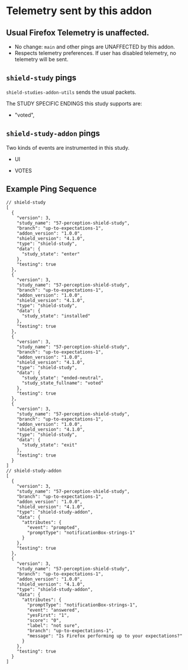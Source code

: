 # Telemetry sent by this addon

## Usual Firefox Telemetry is unaffected.

- No change: `main` and other pings are UNAFFECTED by this addon.
- Respects telemetry preferences.  If user has disabled telemetry, no telemetry will be sent.

## `shield-study` pings

`shield-studies-addon-utils` sends the usual packets.

The STUDY SPECIFIC ENDINGS this study supports are:

- "voted",


## `shield-study-addon` pings

Two kinds of events are instrumented in this study.

- UI


- VOTES



## Example Ping Sequence

```
// shield-study
[
  {
    "version": 3,
    "study_name": "57-perception-shield-study",
    "branch": "up-to-expectations-1",
    "addon_version": "1.0.0",
    "shield_version": "4.1.0",
    "type": "shield-study",
    "data": {
      "study_state": "enter"
    },
    "testing": true
  },
  {
    "version": 3,
    "study_name": "57-perception-shield-study",
    "branch": "up-to-expectations-1",
    "addon_version": "1.0.0",
    "shield_version": "4.1.0",
    "type": "shield-study",
    "data": {
      "study_state": "installed"
    },
    "testing": true
  },
  {
    "version": 3,
    "study_name": "57-perception-shield-study",
    "branch": "up-to-expectations-1",
    "addon_version": "1.0.0",
    "shield_version": "4.1.0",
    "type": "shield-study",
    "data": {
      "study_state": "ended-neutral",
      "study_state_fullname": "voted"
    },
    "testing": true
  },
  {
    "version": 3,
    "study_name": "57-perception-shield-study",
    "branch": "up-to-expectations-1",
    "addon_version": "1.0.0",
    "shield_version": "4.1.0",
    "type": "shield-study",
    "data": {
      "study_state": "exit"
    },
    "testing": true
  }
]
// shield-study-addon
[
  {
    "version": 3,
    "study_name": "57-perception-shield-study",
    "branch": "up-to-expectations-1",
    "addon_version": "1.0.0",
    "shield_version": "4.1.0",
    "type": "shield-study-addon",
    "data": {
      "attributes": {
        "event": "prompted",
        "promptType": "notificationBox-strings-1"
      }
    },
    "testing": true
  },
  {
    "version": 3,
    "study_name": "57-perception-shield-study",
    "branch": "up-to-expectations-1",
    "addon_version": "1.0.0",
    "shield_version": "4.1.0",
    "type": "shield-study-addon",
    "data": {
      "attributes": {
        "promptType": "notificationBox-strings-1",
        "event": "answered",
        "yesFirst": "1",
        "score": "0",
        "label": "not sure",
        "branch": "up-to-expectations-1",
        "message": "Is Firefox performing up to your expectations?"
      }
    },
    "testing": true
  }
]
```

